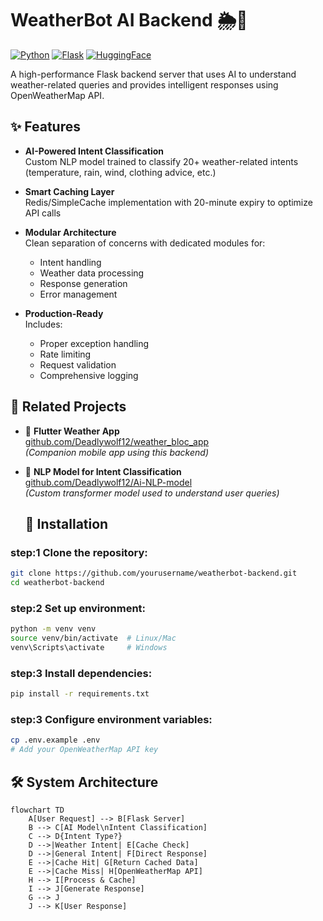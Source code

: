 # WeatherBot AI Backend 🌦️🤖

[![Python](https://img.shields.io/badge/Python-3.8+-blue.svg)](https://www.python.org/)
[![Flask](https://img.shields.io/badge/Flask-2.0+-green.svg)](https://flask.palletsprojects.com/)
[![HuggingFace](https://img.shields.io/badge/HuggingFace-Transformers-orange.svg)](https://huggingface.co/)

A high-performance Flask backend server that uses AI to understand weather-related queries and provides intelligent responses using OpenWeatherMap API.

## ✨ Features

- **AI-Powered Intent Classification**  
  Custom NLP model trained to classify 20+ weather-related intents (temperature, rain, wind, clothing advice, etc.)
  
- **Smart Caching Layer**  
  Redis/SimpleCache implementation with 20-minute expiry to optimize API calls

- **Modular Architecture**  
  Clean separation of concerns with dedicated modules for:
  - Intent handling
  - Weather data processing
  - Response generation
  - Error management

- **Production-Ready**  
  Includes:
  - Proper exception handling
  - Rate limiting
  - Request validation
  - Comprehensive logging
 ## 🔗 Related Projects

- 📱 **Flutter Weather App**  
  [github.com/Deadlywolf12/weather_bloc_app](https://github.com/Deadlywolf12/weather_bloc_app)  
  *(Companion mobile app using this backend)*

- 🧠 **NLP Model for Intent Classification**  
  [github.com/Deadlywolf12/Ai-NLP-model](https://github.com/Deadlywolf12/Ai-NLP-model)  
  *(Custom transformer model used to understand user queries)*

  ## 🚀 Installation

### step:1 Clone the repository:

```bash
git clone https://github.com/yourusername/weatherbot-backend.git
cd weatherbot-backend
```

### step:2 Set up environment:

```bash
python -m venv venv
source venv/bin/activate  # Linux/Mac
venv\Scripts\activate     # Windows
```

### step:3 Install dependencies:

```bash
pip install -r requirements.txt
```

### step:3 Configure environment variables:

```bash
cp .env.example .env
# Add your OpenWeatherMap API key
```






## 🛠️ System Architecture

```mermaid
flowchart TD
    A[User Request] --> B[Flask Server]
    B --> C[AI Model\nIntent Classification]
    C --> D{Intent Type?}
    D -->|Weather Intent| E[Cache Check]
    D -->|General Intent| F[Direct Response]
    E -->|Cache Hit| G[Return Cached Data]
    E -->|Cache Miss| H[OpenWeatherMap API]
    H --> I[Process & Cache]
    I --> J[Generate Response]
    G --> J
    J --> K[User Response]



